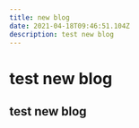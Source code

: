 ```yaml
---
title: new blog
date: 2021-04-18T09:46:51.104Z
description: test new blog
---
```

# test new blog
## test new blog